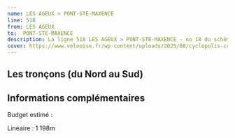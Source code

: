 ```yaml
---
name: LES AGEUX > PONT-STE-MAXENCE
line: 518
from: LES AGEUX 
to:  PONT-STE-MAXENCE 
description: La ligne 518 LES AGEUX > PONT-STE-MAXENCE - no 18 du schéma cyclable de la CCPOH  relie LES AGEUX  à PONT-STE-MAXENCE 
cover: https://www.velooise.fr/wp-content/uploads/2025/08/cyclopolis-ccpoh-18.jpg
---
```

## Les tronçons (du Nord au Sud)

## Informations complémentaires

Budget estimé : 

Linéaire : 1 198m

